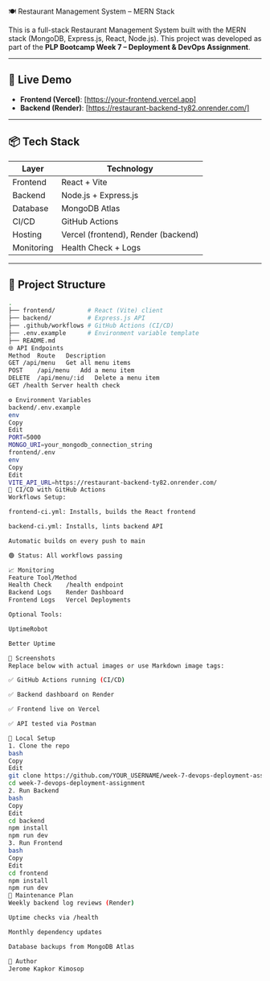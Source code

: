 🍽️ Restaurant Management System – MERN Stack

This is a full-stack Restaurant Management System built with the MERN stack (MongoDB, Express.js, React, Node.js). This project was developed as part of the **PLP Bootcamp Week 7 – Deployment & DevOps Assignment**.

---

## 🚀 Live Demo

- **Frontend (Vercel)**: [https://your-frontend.vercel.app]
- **Backend (Render)**: [https://restaurant-backend-ty82.onrender.com/]

---

## 📦 Tech Stack

| Layer       | Technology            |
|-------------|------------------------|
| Frontend    | React + Vite           |
| Backend     | Node.js + Express.js   |
| Database    | MongoDB Atlas          |
| CI/CD       | GitHub Actions         |
| Hosting     | Vercel (frontend), Render (backend) |
| Monitoring  | Health Check + Logs    |

---

## 📁 Project Structure

```bash
.
├── frontend/         # React (Vite) client
├── backend/          # Express.js API
├── .github/workflows # GitHub Actions (CI/CD)
├── .env.example      # Environment variable template
├── README.md
🌐 API Endpoints
Method	Route	Description
GET	/api/menu	Get all menu items
POST	/api/menu	Add a menu item
DELETE	/api/menu/:id	Delete a menu item
GET	/health	Server health check

⚙️ Environment Variables
backend/.env.example
env
Copy
Edit
PORT=5000
MONGO_URI=your_mongodb_connection_string
frontend/.env
env
Copy
Edit
VITE_API_URL=https://restaurant-backend-ty82.onrender.com/
🔄 CI/CD with GitHub Actions
Workflows Setup:

frontend-ci.yml: Installs, builds the React frontend

backend-ci.yml: Installs, lints backend API

Automatic builds on every push to main

🟢 Status: All workflows passing

📈 Monitoring
Feature	Tool/Method
Health Check	/health endpoint
Backend Logs	Render Dashboard
Frontend Logs	Vercel Deployments

Optional Tools:

UptimeRobot

Better Uptime

📸 Screenshots
Replace below with actual images or use Markdown image tags:

✅ GitHub Actions running (CI/CD)

✅ Backend dashboard on Render

✅ Frontend live on Vercel

✅ API tested via Postman

🧪 Local Setup
1. Clone the repo
bash
Copy
Edit
git clone https://github.com/YOUR_USERNAME/week-7-devops-deployment-assignment.git
cd week-7-devops-deployment-assignment
2. Run Backend
bash
Copy
Edit
cd backend
npm install
npm run dev
3. Run Frontend
bash
Copy
Edit
cd frontend
npm install
npm run dev
📅 Maintenance Plan
Weekly backend log reviews (Render)

Uptime checks via /health

Monthly dependency updates

Database backups from MongoDB Atlas

🙋 Author
Jerome Kapkor Kimosop


